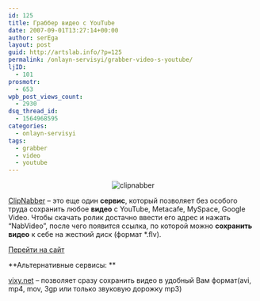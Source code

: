```yaml
---
id: 125
title: Граббер видео с YouTube
date: 2007-09-01T13:27:14+00:00
author: serEga
layout: post
guid: http://artslab.info/?p=125
permalink: /onlayn-servisyi/grabber-video-s-youtube/
ljID:
  - 101
prosmotr:
  - 653
wpb_post_views_count:
  - 2930
dsq_thread_id:
  - 1564968595
categories:
  - onlayn-servisyi
tags:
  - grabber
  - video
  - youtube
---
```

<p style="text-align: center">
  <img src="{{site.img_cdn}}/clipnabber.jpg" title="clipnabber - как скачать видео с youtube" alt="clipnabber" border="0" />
</p>

[ClipNabber](http://clipnabber.com/) &#8211; это еще один **сервис**, который позволяет без особого труда сохранить любое **видео** с YouTube, Metacafe, MySpace, Google Video. Чтобы скачать ролик достачно ввести его адрес и нажать &#8220;NabVideo&#8221;, после чего появится ссылка, по которой можно **сохранить видео** к себе на жесткий диск (формат *.flv).<a href="http://clipnabber.com/" title="перейти на сайт" target="_blank"></a>

<a href="http://clipnabber.com/" title="перейти на сайт" target="_blank">Перейти на сайт</a>

**Альтернативные сервисы: **

<a href="http://vixy.net/" title="vixy" target="_blank">vixy.net</a> &#8211; позволяет сразу сохранить видео в удобный Вам формат(avi, mp4, mov, 3gp или только звуковую дорожку mp3)